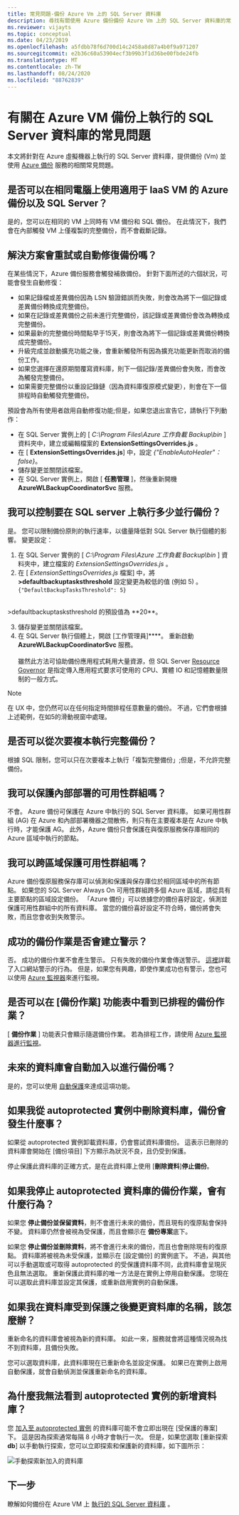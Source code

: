 ```yaml
---
title: 常見問題-備份 Azure Vm 上的 SQL Server 資料庫
description: 尋找有關使用 Azure 備份備份 Azure Vm 上的 SQL Server 資料庫的常見問題解答。
ms.reviewer: vijayts
ms.topic: conceptual
ms.date: 04/23/2019
ms.openlocfilehash: a5fdbb78f6d700d14c2458a8d87a4b0f9a971207
ms.sourcegitcommit: e2b36c60a53904ecf3b99b3f1d36be00fbde24fb
ms.translationtype: MT
ms.contentlocale: zh-TW
ms.lasthandoff: 08/24/2020
ms.locfileid: "88762839"
---
```

# <a name="faq-about-sql-server-databases-that-are-running-on-an-azure-vm-backup"></a>有關在 Azure VM 備份上執行的 SQL Server 資料庫的常見問題

本文將針對在 Azure 虛擬機器上執行的 SQL Server 資料庫，提供備份 (Vm) 並使用 [Azure 備份](backup-overview.md) 服務的相關常見問題。

## <a name="can-i-use-azure-backup-for-iaas-vm-as-well-as-sql-server-on-the-same-machine"></a>是否可以在相同電腦上使用適用于 IaaS VM 的 Azure 備份以及 SQL Server？

是的，您可以在相同的 VM 上同時有 VM 備份和 SQL 備份。 在此情況下，我們會在內部觸發 VM 上僅複製的完整備份，而不會截斷記錄。

## <a name="does-the-solution-retry-or-auto-heal-the-backups"></a>解決方案會重試或自動修復備份嗎？

在某些情況下，Azure 備份服務會觸發補救備份。 針對下面所述的六個狀況，可能會發生自動修復：

- 如果記錄檔或差異備份因為 LSN 驗證錯誤而失敗，則會改為將下一個記錄或差異備份轉換成完整備份。
- 如果在記錄或差異備份之前未進行完整備份，該記錄或差異備份會改為轉換成完整備份。
- 如果最新的完整備份時間點早于15天，則會改為將下一個記錄或差異備份轉換成完整備份。
- 升級完成並啟動擴充功能之後，會重新觸發所有因為擴充功能更新而取消的備份工作。
- 如果您選擇在還原期間覆寫資料庫，則下一個記錄/差異備份會失敗，而會改為觸發完整備份。
- 如果需要完整備份以重設記錄鏈（因為資料庫復原模式變更），則會在下一個排程時自動觸發完整備份。

預設會為所有使用者啟用自動修復功能;但是，如果您退出宣告它，請執行下列動作：

- 在 SQL Server 實例上的 [ *C:\Program Files\Azure 工作負載 Backup\bin* ] 資料夾中，建立或編輯檔案的 **ExtensionSettingsOverrides.js** 。
- 在 [ **ExtensionSettingsOverrides.js**] 中，設定 *{"EnableAutoHealer"： false}*。
- 儲存變更並關閉該檔案。
- 在 SQL Server 實例上，開啟 [ **任務管理** ]，然後重新開機 **AzureWLBackupCoordinatorSvc** 服務。

## <a name="can-i-control-how-many-concurrent-backups-run-on-the-sql-server"></a>我可以控制要在 SQL server 上執行多少並行備份？

是。 您可以限制備份原則的執行速率，以儘量降低對 SQL Server 執行個體的影響。 變更設定：

1. 在 SQL Server 實例的 [ *C:\Program Files\Azure 工作負載 Backup\bin* ] 資料夾中，建立檔案的 *ExtensionSettingsOverrides.js* 。
2. 在 [ *ExtensionSettingsOverrides.js* 檔案] 中，將 **>defaultbackuptasksthreshold** 設定變更為較低的值 (例如 5) 。 <br>
  `{"DefaultBackupTasksThreshold": 5}`
<br>
>defaultbackuptasksthreshold 的預設值為 **20**。

3. 儲存變更並關閉該檔案。
4. 在 SQL Server 執行個體上，開啟 [工作管理員]****。 重新啟動 **AzureWLBackupCoordinatorSvc** 服務。<br/> <br/>
 雖然此方法可協助備份應用程式耗用大量資源，但 SQL Server [Resource Governor](/sql/relational-databases/resource-governor/resource-governor) 是指定傳入應用程式要求可使用的 CPU、實體 IO 和記憶體數量限制的一般方式。

> [!NOTE]
> 在 UX 中，您仍然可以在任何指定時間排程任意數量的備份。 不過，它們會根據上述範例，在如5的滑動視窗中處理。

## <a name="can-i-run-a-full-backup-from-a-secondary-replica"></a>是否可以從次要複本執行完整備份？

根據 SQL 限制，您可以只在次要複本上執行「複製完整備份」;但是，不允許完整備份。

## <a name="can-i-protect-availability-groups-on-premises"></a>我可以保護內部部署的可用性群組嗎？

不會。 Azure 備份可保護在 Azure 中執行的 SQL Server 資料庫。 如果可用性群組 (AG) 在 Azure 和內部部署機器之間散佈，則只有在主要複本是在 Azure 中執行時，才能保護 AG。 此外，Azure 備份只會保護在與復原服務保存庫相同的 Azure 區域中執行的節點。

## <a name="can-i-protect-availability-groups-across-regions"></a>我可以跨區域保護可用性群組嗎？

Azure 備份復原服務保存庫可以偵測和保護與保存庫位於相同區域中的所有節點。 如果您的 SQL Server Always On 可用性群組跨多個 Azure 區域，請從具有主要節點的區域設定備份。 「Azure 備份」可以依據您的備份喜好設定，偵測並保護可用性群組中的所有資料庫。 當您的備份喜好設定不符合時，備份將會失敗，而且您會收到失敗警示。

## <a name="do-successful-backup-jobs-create-alerts"></a>成功的備份作業是否會建立警示？

否。 成功的備份作業不會產生警示。 只有失敗的備份作業會傳送警示。 [這裡](backup-azure-monitoring-built-in-monitor.md)詳載了入口網站警示的行為。 但是，如果您有興趣，即使作業成功也有警示，您也可以使用 [Azure 監視器](backup-azure-monitoring-use-azuremonitor.md)來進行監視。

## <a name="can-i-see-scheduled-backup-jobs-in-the-backup-jobs-menu"></a>是否可以在 [備份作業] 功能表中看到已排程的備份作業？

[ **備份作業** ] 功能表只會顯示隨選備份作業。 若為排程工作，請使用 [Azure 監視器進行監視](backup-azure-monitoring-use-azuremonitor.md)。

## <a name="are-future-databases-automatically-added-for-backup"></a>未來的資料庫會自動加入以進行備份嗎？

是的，您可以使用 [自動保護](backup-sql-server-database-azure-vms.md#enable-auto-protection)來達成這項功能。  

## <a name="if-i-delete-a-database-from-an-autoprotected-instance-what-will-happen-to-the-backups"></a>如果我從 autoprotected 實例中刪除資料庫，備份會發生什麼事？

如果從 autoprotected 實例卸載資料庫，仍會嘗試資料庫備份。 這表示已刪除的資料庫會開始在 [備份項目] 下方顯示為狀況不良，且仍受到保護。

停止保護此資料庫的正確方式，是在此資料庫上使用 [**刪除資料**]**停止備份**。  

## <a name="if-i-do-stop-backup-operation-of-an-autoprotected-database-what-will-be-its-behavior"></a>如果我停止 autoprotected 資料庫的備份作業，會有什麼行為？

如果您 **停止備份並保留資料**，則不會進行未來的備份，而且現有的復原點會保持不變。 資料庫仍然會被視為受保護，而且會顯示在 **備份專案**底下。

如果您 **停止備份並刪除資料**，將不會進行未來的備份，而且也會刪除現有的復原點。 資料庫將被視為未受保護，並顯示在 [設定備份] 的實例底下。 不過，與其他可以手動選取或可取得 autoprotected 的受保護資料庫不同，此資料庫會呈現灰色且無法選取。 重新保護此資料庫的唯一方法是在實例上停用自動保護。 您現在可以選取此資料庫並設定其保護，或重新啟用實例的自動保護。

## <a name="if-i-change-the-name-of-the-database-after-it-has-been-protected-what-will-be-the-behavior"></a>如果我在資料庫受到保護之後變更資料庫的名稱，該怎麼辦？

重新命名的資料庫會被視為新的資料庫。 如此一來，服務就會將這種情況視為找不到資料庫，且備份失敗。

您可以選取資料庫，此資料庫現在已重新命名並設定保護。 如果已在實例上啟用自動保護，就會自動偵測並保護重新命名的資料庫。

## <a name="why-cant-i-see-an-added-database-for-an-autoprotected-instance"></a>為什麼我無法看到 autoprotected 實例的新增資料庫？

您 [加入至 autoprotected 實例](backup-sql-server-database-azure-vms.md#enable-auto-protection) 的資料庫可能不會立即出現在 [受保護的專案] 下。 這是因為探索通常每隔 8 小時才會執行一次。 但是，如果您選取 [重新探索 **db**] 以手動執行探索，您可以立即探索和保護新的資料庫，如下圖所示：

  ![手動探索新加入的資料庫](./media/backup-azure-sql-database/view-newly-added-database.png)

## <a name="next-steps"></a>下一步

瞭解如何備份在 Azure VM 上 [執行的 SQL Server 資料庫](backup-azure-sql-database.md) 。
